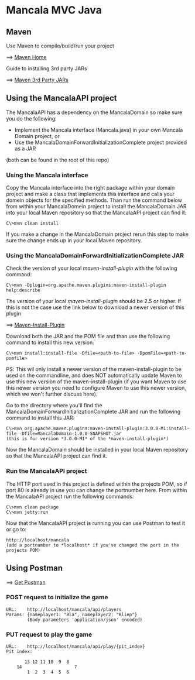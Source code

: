 # Mancala MVC Java

Maven
-----

Use Maven to compile/build/run your project

==> [Maven Home](https://maven.apache.org/)

Guide to installing 3rd party JARs

==> [Maven 3rd Party JARs](https://maven.apache.org/guides/mini/guide-3rd-party-jars-local.html)


Using the MancalaAPI project
----------------------------

The MancalaAPI has a dependency on the MancalaDomain so make sure you do the following:

- Implement the Mancala interface (Mancala.java) in your own Mancala Domain project, or
- Use the MancalaDomainForwardInitializationComplete project provided as a JAR

(both can be found in the root of this repo)

### Using the Mancala interface

Copy the Mancala interface into the right package within your domain project and make a class that implements this interface and calls your domein objects for the specified methods. Than run the command below from within your MancalaDomein project to install the MancalaDomain JAR into your local Maven repository so that the MancalaAPI project can find it:

    C\>mvn clean install

If you make a change in the MancalaDomain project rerun this step to make sure the change ends up in your local Maven repository.

### Using the MancalaDomainForwardInitializationComplete JAR

Check the version of your local *maven-install-plugin* with the following command:

    C\>mvn -Dplugin=org.apache.maven.plugins:maven-install-plugin help:describe

The version of your local *maven-install-plugin* should be 2.5 or higher. If this is not the case use the link below to download a newer version of this plugin

==> [Maven-Install-Plugin](https://repo.maven.apache.org/maven2/org/apache/maven/plugins/maven-install-plugin/)

Download both the JAR and the POM file and than use the following command to install this new version:

    C\>mvn install:install-file -Dfile=<path-to-file> -DpomFile=<path-to-pomfile>

PS: This wil only install a newer version of the maven-install-plugin to be used on the commandline, and does NOT automatically update Maven to use this new version of the maven-install-plugin (if you want Maven to use this newer version you need to configure Maven to use this newer version, which we won't further discuss here).

Go to the directory where you'll find the MancalaDomainForwardInitializationComplete JAR and run the following command to install this JAR:

    C\>mvn org.apache.maven.plugins:maven-install-plugin:3.0.0-M1:install-file -Dfile=MancalaDomain-1.0.0-SNAPSHOT.jar
    (this is for version *3.0.0-M1* of the *maven-install-plugin*)

Now the MancalaDomain should be installed in your local Maven repository so that the MancalaAPI project can find it.

### Run the MancalaAPI project

The HTTP port used in this project is defined within the projects POM, so if port 80 is already in use you can change the portnumber here. From within the MancalaAPI project run the following commands:

    C\>mvn clean package
    C\>mvn jetty:run

Now that the MancalaAPI project is running you can use Postman to test it or go to:

    http://localhost/mancala
	(add a portnumber to *localhost* if you've changed the port in the projects POM)

Using Postman
-------------

==> [Get Postman](https://www.getpostman.com/)

### POST request to initialize the game

    URL:    http://localhost/mancala/api/players
	Params:	{nameplayer1: "Bla", nameplayer2: "Bliep"}
	        (Body parameters 'application/json' encoded)

### PUT request to play the game

    URL:    http://localhost/mancala/api/play/{pit_index}
	Pit index:
	
           13 12 11 10  9  8
	    14                    7
	        1  2  3  4  5  6
